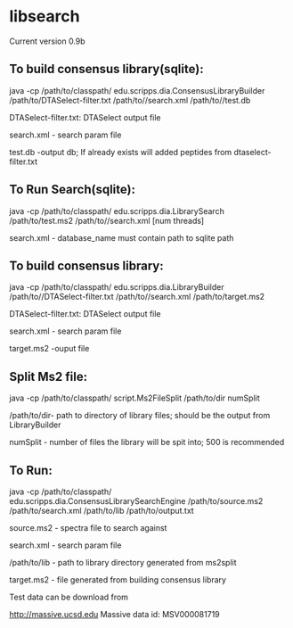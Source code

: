 # libsearch

Current version 0.9b
## To build consensus library(sqlite):

java -cp /path/to/classpath/ edu.scripps.dia.ConsensusLibraryBuilder /path/to/DTASelect-filter.txt /path/to//search.xml /path/to//test.db

DTASelect-filter.txt: DTASelect output file

search.xml - search param file

test.db -output db; If already exists will added peptides from dtaselect-filter.txt
## To Run Search(sqlite):

java -cp /path/to/classpath/ edu.scripps.dia.LibrarySearch /path/to/test.ms2 /path/to//search.xml \[num threads]

search.xml - database_name must contain path to sqlite path

## To build consensus library:

java -cp /path/to/classpath/ edu.scripps.dia.LibraryBuilder /path/to//DTASelect-filter.txt /path/to//search.xml  /path/to/target.ms2

DTASelect-filter.txt: DTASelect output file

search.xml - search param file

target.ms2 -ouput file 

## Split Ms2 file:

java -cp /path/to/classpath/ script.Ms2FileSplit /path/to/dir numSplit

/path/to/dir- path to directory of library files; should be the output from LibraryBuilder

numSplit - number of files the library will be spit into; 500 is recommended

## To Run:

java -cp /path/to/classpath/ edu.scripps.dia.ConsensusLibrarySearchEngine /path/to/source.ms2 /path/to/search.xml /path/to/lib  /path/to/output.txt
 
source.ms2 - spectra file to search against

search.xml - search param file

/path/to/lib - path to library directory generated from ms2split

target.ms2 - file generated from building consensus library 

Test data can be download from 

http://massive.ucsd.edu
Massive data id: MSV000081719
